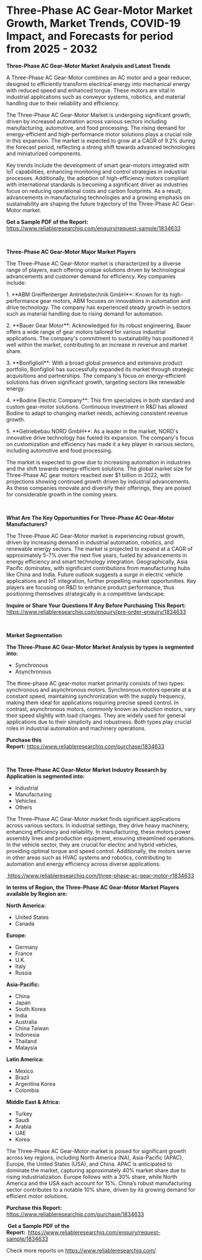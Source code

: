 <p><h1>Three-Phase AC Gear-Motor Market Growth, Market Trends, COVID-19 Impact, and Forecasts for period from 2025 - 2032</h1></p><p><strong>Three-Phase AC Gear-Motor Market Analysis and Latest Trends</strong></p>
<p><p>A Three-Phase AC Gear-Motor combines an AC motor and a gear reducer, designed to efficiently transform electrical energy into mechanical energy with reduced speed and enhanced torque. These motors are vital in industrial applications such as conveyor systems, robotics, and material handling due to their reliability and efficiency. </p><p>The Three-Phase AC Gear-Motor Market is undergoing significant growth, driven by increased automation across various sectors including manufacturing, automotive, and food processing. The rising demand for energy-efficient and high-performance motor solutions plays a crucial role in this expansion. The market is expected to grow at a CAGR of 9.2% during the forecast period, reflecting a strong shift towards advanced technologies and miniaturized components. </p><p>Key trends include the development of smart gear-motors integrated with IoT capabilities, enhancing monitoring and control strategies in industrial processes. Additionally, the adoption of high-efficiency motors compliant with international standards is becoming a significant driver as industries focus on reducing operational costs and carbon footprints. As a result, advancements in manufacturing technologies and a growing emphasis on sustainability are shaping the future trajectory of the Three-Phase AC Gear-Motor market.</p></p>
<p><strong>Get a Sample PDF of the Report:&nbsp;</strong> <a href="https://www.reliableresearchiq.com/enquiry/request-sample/1834633?utm_campaign=2279&utm_medium=2&utm_source=Github&utm_content=ia&utm_term=28022025&utm_id=three-phase-ac-gear-motor">https://www.reliableresearchiq.com/enquiry/request-sample/1834633</a></p>
<p>&nbsp;</p>
<p><strong>Three-Phase AC Gear-Motor Major Market Players</strong></p>
<p><p>The Three-Phase AC Gear-Motor market is characterized by a diverse range of players, each offering unique solutions driven by technological advancements and customer demand for efficiency. Key companies include:</p><p>1. **ABM Greiffenberger Antriebstechnik GmbH**: Known for its high-performance gear motors, ABM focuses on innovations in automation and drive technology. The company has experienced steady growth in sectors such as material handling due to rising demand for automation.</p><p>2. **Bauer Gear Motor**: Acknowledged for its robust engineering, Bauer offers a wide range of gear motors tailored for various industrial applications. The company's commitment to sustainability has positioned it well within the market, contributing to an increase in revenue and market share.</p><p>3. **Bonfiglioli**: With a broad global presence and extensive product portfolio, Bonfiglioli has successfully expanded its market through strategic acquisitions and partnerships. The company's focus on energy-efficient solutions has driven significant growth, targeting sectors like renewable energy.</p><p>4. **Bodine Electric Company**: This firm specializes in both standard and custom gear-motor solutions. Continuous investment in R&D has allowed Bodine to adapt to changing market needs, achieving consistent revenue growth.</p><p>5. **Getriebebau NORD GmbH**: As a leader in the market, NORD's innovative drive technology has fueled its expansion. The company's focus on customization and efficiency has made it a key player in various sectors, including automotive and food processing.</p><p>The market is expected to grow due to increasing automation in industries and the shift towards energy-efficient solutions. The global market size for Three-Phase AC gear motors reached over $1 billion in 2022, with projections showing continued growth driven by industrial advancements. As these companies innovate and diversify their offerings, they are poised for considerable growth in the coming years.</p></p>
<p>&nbsp;</p>
<p><strong>What Are The Key Opportunities For Three-Phase AC Gear-Motor Manufacturers?</strong></p>
<p><p>The Three-Phase AC Gear-Motor market is experiencing robust growth, driven by increasing demand in industrial automation, robotics, and renewable energy sectors. The market is projected to expand at a CAGR of approximately 5-7% over the next five years, fueled by advancements in energy efficiency and smart technology integration. Geographically, Asia Pacific dominates, with significant contributions from manufacturing hubs like China and India. Future outlook suggests a surge in electric vehicle applications and IoT integration, further propelling market opportunities. Key players are focusing on R&D to enhance product performance, thus positioning themselves strategically in a competitive landscape.</p></p>
<p><strong>Inquire or Share Your Questions If Any Before Purchasing This Report:</strong> <a href="https://www.reliableresearchiq.com/enquiry/pre-order-enquiry/1834633?utm_campaign=2279&utm_medium=2&utm_source=Github&utm_content=ia&utm_term=28022025&utm_id=three-phase-ac-gear-motor">https://www.reliableresearchiq.com/enquiry/pre-order-enquiry/1834633</a></p>
<p>&nbsp;</p>
<p><strong>Market Segmentation</strong></p>
<p><strong>The Three-Phase AC Gear-Motor Market Analysis by types is segmented into:</strong></p>
<p><ul><li>Synchronous</li><li>Asynchronous</li></ul></p>
<p><p>The three-phase AC gear-motor market primarily consists of two types: synchronous and asynchronous motors. Synchronous motors operate at a constant speed, maintaining synchronization with the supply frequency, making them ideal for applications requiring precise speed control. In contrast, asynchronous motors, commonly known as induction motors, vary their speed slightly with load changes. They are widely used for general applications due to their simplicity and robustness. Both types play crucial roles in industrial automation and machinery operations.</p></p>
<p><strong>Purchase this Report:&nbsp;</strong><a href="https://www.reliableresearchiq.com/purchase/1834633?utm_campaign=2279&utm_medium=2&utm_source=Github&utm_content=ia&utm_term=28022025&utm_id=three-phase-ac-gear-motor">https://www.reliableresearchiq.com/purchase/1834633</a></p>
<p>&nbsp;</p>
<p><strong>The Three-Phase AC Gear-Motor Market Industry Research by Application is segmented into:</strong></p>
<p><ul><li>Industrial</li><li>Manufacturing</li><li>Vehicles</li><li>Others</li></ul></p>
<p><p>The Three-Phase AC Gear-Motor market finds significant applications across various sectors. In industrial settings, they drive heavy machinery, enhancing efficiency and reliability. In manufacturing, these motors power assembly lines and production equipment, ensuring streamlined operations. In the vehicle sector, they are crucial for electric and hybrid vehicles, providing optimal torque and speed control. Additionally, the motors serve in other areas such as HVAC systems and robotics, contributing to automation and energy efficiency across diverse applications.</p></p>
<p><a href="https://www.reliableresearchiq.com/three-phase-ac-gear-motor-r1834633?utm_campaign=2279&utm_medium=2&utm_source=Github&utm_content=ia&utm_term=28022025&utm_id=three-phase-ac-gear-motor">&nbsp;https://www.reliableresearchiq.com/three-phase-ac-gear-motor-r1834633</a></p>
<p><strong>In terms of Region, the Three-Phase AC Gear-Motor Market Players available by Region are:</strong></p>
<p>
    <p> <strong> North America: </strong>
        <ul>
            <li>United States</li>
            <li>Canada</li>
        </ul>
        </p> 
    <p> <strong> Europe: </strong>
        <ul>
            <li>Germany</li>
            <li>France</li>
            <li>U.K.</li>
            <li>Italy</li>
            <li>Russia</li>
        </ul>
        </p> 
    <p> <strong> Asia-Pacific: </strong>
        <ul>
            <li>China</li>
            <li>Japan</li>
            <li>South Korea</li>
            <li>India</li>
            <li>Australia</li>
            <li>China Taiwan</li>
            <li>Indonesia</li>
            <li>Thailand</li>
            <li>Malaysia</li>
        </ul>
        </p> 
    <p> <strong> Latin America: </strong>
        <ul>
            <li>Mexico</li>
            <li>Brazil</li>
            <li>Argentina Korea</li>
            <li>Colombia</li>
        </ul>
        </p> 
    <p> <strong> Middle East & Africa: </strong>
        <ul>
            <li>Turkey</li>
            <li>Saudi</li>
            <li>Arabia</li>
            <li>UAE</li>
            <li>Korea</li>
        </ul>
    </p>
    </p>
<p><p>The Three-Phase AC Gear-Motor market is poised for significant growth across key regions, including North America (NA), Asia-Pacific (APAC), Europe, the United States (USA), and China. APAC is anticipated to dominate the market, capturing approximately 40% market share due to rising industrialization. Europe follows with a 30% share, while North America and the USA each account for 15%. China’s robust manufacturing sector contributes to a notable 10% share, driven by its growing demand for efficient motor solutions.</p></p>
<p><strong>Purchase this Report: </strong><a href="https://www.reliableresearchiq.com/purchase/1834633?utm_campaign=2279&utm_medium=2&utm_source=Github&utm_content=ia&utm_term=28022025&utm_id=three-phase-ac-gear-motor">https://www.reliableresearchiq.com/purchase/1834633</a></p>
<p>&nbsp;<strong>Get a Sample PDF of the Report:&nbsp;&nbsp;</strong><a href="https://www.reliableresearchiq.com/enquiry/request-sample/1834633?utm_campaign=2279&utm_medium=2&utm_source=Github&utm_content=ia&utm_term=28022025&utm_id=three-phase-ac-gear-motor">https://www.reliableresearchiq.com/enquiry/request-sample/1834633</a></p>
<p><strong></strong></p>
<p>Check more reports on <a href="https://www.reliableresearchiq.com/?utm_campaign=2279&utm_medium=2&utm_source=Github&utm_content=ia&utm_term=28022025&utm_id=three-phase-ac-gear-motor">https://www.reliableresearchiq.com/</a></p>